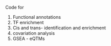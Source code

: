 Code for
1. Functional annotations
2. TF enrichment
3. Cis and trans- identification and enrichment
4. covariation analysis
5. GSEA - eQTMs
